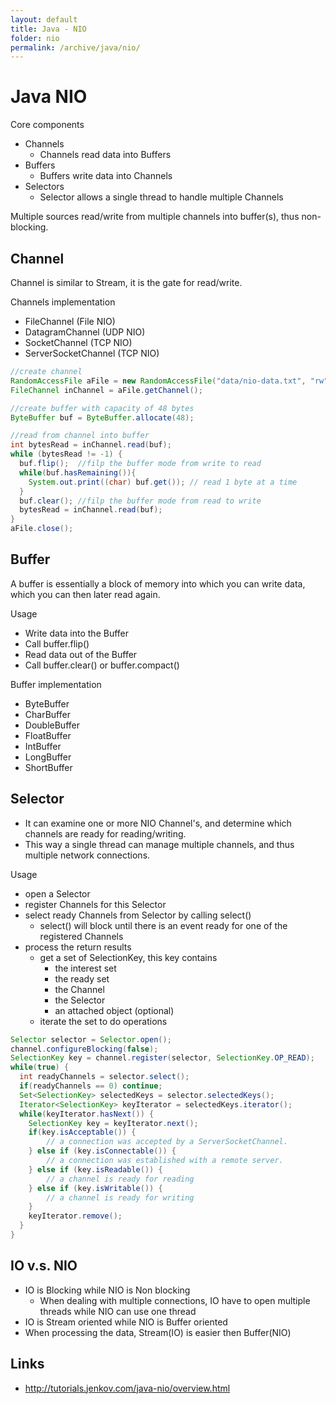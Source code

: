 ```yaml
---
layout: default
title: Java - NIO
folder: nio
permalink: /archive/java/nio/
---
```


# Java NIO

Core components
- Channels
  - Channels read data into Buffers
- Buffers
  - Buffers write data into Channels
- Selectors
  - Selector allows a single thread to handle multiple Channels

Multiple sources read/write from multiple channels into buffer(s), thus non-blocking.

## Channel

Channel is similar to Stream, it is the gate for read/write.

Channels implementation
- FileChannel (File NIO)
- DatagramChannel (UDP NIO)
- SocketChannel (TCP NIO)
- ServerSocketChannel (TCP NIO)

~~~ java
//create channel
RandomAccessFile aFile = new RandomAccessFile("data/nio-data.txt", "rw");
FileChannel inChannel = aFile.getChannel();

//create buffer with capacity of 48 bytes
ByteBuffer buf = ByteBuffer.allocate(48);

//read from channel into buffer
int bytesRead = inChannel.read(buf); 
while (bytesRead != -1) {
  buf.flip();  //filp the buffer mode from write to read
  while(buf.hasRemaining()){
    System.out.print((char) buf.get()); // read 1 byte at a time
  }
  buf.clear(); //filp the buffer mode from read to write
  bytesRead = inChannel.read(buf);
}
aFile.close();
~~~

## Buffer

A buffer is essentially a block of memory into which you can write data, which you can then later read again.

Usage
- Write data into the Buffer
- Call buffer.flip()
- Read data out of the Buffer
- Call buffer.clear() or buffer.compact()

Buffer implementation
- ByteBuffer
- CharBuffer
- DoubleBuffer
- FloatBuffer
- IntBuffer
- LongBuffer
- ShortBuffer

## Selector

- It can examine one or more NIO Channel's, and determine which channels are ready for reading/writing. 
- This way a single thread can manage multiple channels, and thus multiple network connections.

Usage
- open a Selector
- register Channels for this Selector
- select ready Channels from Selector by calling select()
  - select() will block until there is an event ready for one of the registered Channels
- process the return results
  - get a set of SelectionKey, this key contains
    - the interest set
    - the ready set
    - the Channel
    - the Selector
    - an attached object (optional)
  - iterate the set to do operations

~~~ java
Selector selector = Selector.open();
channel.configureBlocking(false);
SelectionKey key = channel.register(selector, SelectionKey.OP_READ);
while(true) {
  int readyChannels = selector.select();
  if(readyChannels == 0) continue;
  Set<SelectionKey> selectedKeys = selector.selectedKeys();
  Iterator<SelectionKey> keyIterator = selectedKeys.iterator();
  while(keyIterator.hasNext()) {
    SelectionKey key = keyIterator.next();
    if(key.isAcceptable()) {
        // a connection was accepted by a ServerSocketChannel.
    } else if (key.isConnectable()) {
        // a connection was established with a remote server.
    } else if (key.isReadable()) {
        // a channel is ready for reading
    } else if (key.isWritable()) {
        // a channel is ready for writing
    }
    keyIterator.remove();
  }
}
~~~

## IO v.s. NIO

- IO is Blocking while NIO is Non blocking
  - When dealing with multiple connections, IO have to open multiple threads while NIO can use one thread
- IO is Stream oriented	while NIO is Buffer oriented
- When processing the data, Stream(IO) is easier then Buffer(NIO)

## Links
- <http://tutorials.jenkov.com/java-nio/overview.html>
